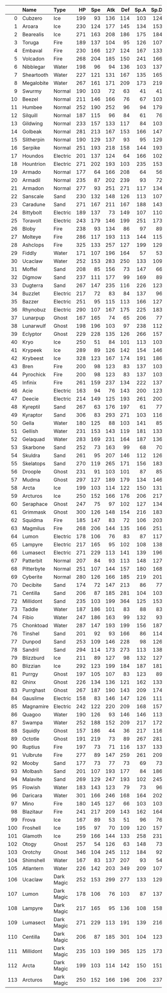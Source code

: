 |     | Name       | Type       |   HP |   Spe |   Atk |   Def |   Sp.A |   Sp.D |   SP |   BST |   eBST |
|----:|:-----------|:-----------|-----:|------:|------:|------:|-------:|-------:|-----:|------:|-------:|
|   0 | Cubzero    | Ice        |  199 |    93 |   136 |   114 |    103 |    124 |   54 |   823 |    720 |
|   1 | Aroara     | Ice        |  230 |   124 |   177 |   145 |    134 |    153 |   54 |  1017 |    883 |
|   2 | Bearealis  | Ice        |  271 |   163 |   208 |   186 |    175 |    184 |   54 |  1241 |   1066 |
|   3 | Toruga     | Fire       |  189 |   137 |   104 |    95 |    126 |    107 |   54 |   812 |    708 |
|   4 | Embaval    | Fire       |  230 |   166 |   127 |   124 |    167 |    133 |   54 |  1001 |    874 |
|   5 | Volcadon   | Fire       |  268 |   204 |   185 |   150 |    241 |    166 |   54 |  1268 |   1083 |
|   6 | Nibblegar  | Water      |  198 |    96 |    94 |   136 |    103 |    137 |   54 |   818 |    724 |
|   7 | Sheartooth | Water      |  227 |   121 |   131 |   167 |    135 |    165 |   54 |  1000 |    869 |
|   8 | Megalobite | Water      |  267 |   161 |   171 |   209 |    173 |    219 |   54 |  1254 |   1083 |
|   9 | Swurmy     | Normal     |  190 |   103 |    72 |    63 |     41 |     41 |   54 |   564 |    523 |
|  10 | Beezel     | Normal     |  211 |   146 |   166 |    76 |     67 |    103 |   54 |   823 |    756 |
|  11 | Humbee     | Normal     |  252 |   190 |   252 |    96 |     94 |    179 |   54 |  1117 |   1023 |
|  12 | Silquill   | Normal     |  187 |   115 |    96 |    84 |     61 |     76 |   54 |   673 |    612 |
|  13 | Gildwing   | Normal     |  233 |   157 |   133 |   117 |     84 |    103 |   54 |   881 |    797 |
|  14 | Golbeak    | Normal     |  281 |   213 |   167 |   153 |    166 |    147 |   54 |  1181 |   1015 |
|  15 | Slitherpin | Normal     |  190 |   129 |   137 |    93 |     95 |    129 |   54 |   827 |    732 |
|  16 | Serpike    | Normal     |  251 |   193 |   218 |   158 |    144 |    193 |   54 |  1211 |   1067 |
|  17 | Houndos    | Electric   |  201 |   137 |   124 |    64 |    166 |    102 |   54 |   848 |    724 |
|  18 | Hountrion  | Electric   |  271 |   202 |   193 |   103 |    235 |    153 |   54 |  1211 |   1018 |
|  19 | Armado     | Normal     |  177 |    64 |   166 |   208 |     64 |     56 |   54 |   789 |    725 |
|  20 | Armadil    | Normal     |  235 |    87 |   202 |   239 |     93 |     72 |   54 |   982 |    889 |
|  21 | Armadon    | Normal     |  277 |    93 |   251 |   271 |    117 |    134 |   54 |  1197 |   1080 |
|  22 | Sanscale   | Sand       |  230 |   132 |   148 |   126 |    113 |    107 |   54 |   910 |    797 |
|  23 | Caradune   | Sand       |  271 |   167 |   211 |   167 |    188 |    143 |   54 |  1201 |   1013 |
|  24 | Bittybolt  | Electric   |  189 |   137 |    73 |   149 |    107 |    110 |   54 |   819 |    746 |
|  25 | Toravolt   | Electric   |  243 |   179 |   146 |   199 |    251 |    173 |   54 |  1245 |   1099 |
|  26 | Bloby      | Fire       |  238 |    93 |   134 |    86 |     97 |     89 |   54 |   791 |    694 |
|  27 | Molteye    | Fire       |  286 |   117 |   193 |   113 |    144 |    115 |   54 |  1022 |    878 |
|  28 | Ashclops   | Fire       |  325 |   133 |   257 |   127 |    199 |    129 |   54 |  1224 |   1025 |
|  29 | Fiddly     | Water      |  171 |   107 |   196 |   164 |     57 |     53 |   54 |   802 |    745 |
|  30 | Ucaclaw    | Water      |  252 |   153 |   283 |   250 |    133 |    109 |   54 |  1234 |   1101 |
|  31 | Moffel     | Sand       |  208 |    85 |   156 |    73 |    147 |     66 |   54 |   789 |    642 |
|  32 | Digmow     | Sand       |  237 |   111 |   177 |    99 |    169 |     89 |   54 |   936 |    767 |
|  33 | Dugterra   | Sand       |  267 |   147 |   235 |   116 |    226 |    123 |   54 |  1168 |    942 |
|  34 | Buzzlet    | Electric   |  217 |    72 |    83 |    84 |    137 |     96 |   54 |   743 |    660 |
|  35 | Bazzer     | Electric   |  251 |    95 |   115 |   113 |    166 |    127 |   54 |   921 |    806 |
|  36 | Rhynobuz   | Electric   |  290 |   107 |   167 |   175 |    225 |    183 |   54 |  1201 |   1034 |
|  37 | Lunarpup   | Ghost      |  167 |   165 |    74 |    65 |    206 |     77 |   54 |   808 |    734 |
|  38 | Lunarwulf  | Ghost      |  198 |   196 |   103 |    97 |    238 |    112 |   54 |   998 |    895 |
|  39 | Eclyptor   | Ghost      |  229 |   228 |   135 |   126 |    266 |    157 |   54 |  1195 |   1060 |
|  40 | Kryo       | Ice        |  250 |    51 |    84 |   101 |    113 |    103 |   54 |   756 |    672 |
|  41 | Krypeek    | Ice        |  289 |    89 |   126 |   142 |    154 |    146 |   54 |  1000 |    874 |
|  42 | Krybeest   | Ice        |  328 |   123 |   167 |   174 |    191 |    186 |   54 |  1223 |   1056 |
|  43 | Bren       | Fire       |  200 |    98 |   123 |    83 |    137 |    103 |   54 |   798 |    675 |
|  44 | Pyrochick  | Fire       |  200 |    98 |   123 |    83 |    137 |    103 |   54 |   798 |    675 |
|  45 | Infinix    | Fire       |  261 |   159 |   237 |   134 |    222 |    137 |   54 |  1204 |    982 |
|  46 | Acie       | Electric   |  163 |    94 |    76 |   143 |    200 |    123 |   54 |   853 |    777 |
|  47 | Deecie     | Electric   |  214 |   149 |   125 |   193 |    261 |    200 |   54 |  1196 |   1071 |
|  48 | Kyreptil   | Sand       |  267 |    63 |   176 |   197 |     61 |     77 |   54 |   895 |    834 |
|  49 | Kyraptor   | Sand       |  306 |    83 |   293 |   271 |    103 |    116 |   54 |  1226 |   1123 |
|  50 | Gella      | Water      |  180 |   125 |    88 |   103 |    141 |     85 |   54 |   776 |    688 |
|  51 | Gellish    | Water      |  231 |   153 |   143 |   119 |    181 |    133 |   54 |  1014 |    871 |
|  52 | Gelaquad   | Water      |  283 |   169 |   231 |   164 |    187 |    136 |   54 |  1224 |   1037 |
|  53 | Skarbone   | Sand       |  252 |    73 |   163 |    99 |     68 |     70 |   54 |   779 |    711 |
|  54 | Skuldra    | Sand       |  261 |    95 |   207 |   146 |    112 |    126 |   54 |  1001 |    889 |
|  55 | Skelatops  | Sand       |  270 |   119 |   265 |   171 |    156 |    183 |   54 |  1218 |   1062 |
|  56 | Droople    | Ghost      |  231 |    91 |   103 |   101 |     87 |     85 |   54 |   752 |    665 |
|  57 | Mudma      | Ghost      |  297 |   127 |   189 |   179 |    134 |    146 |   54 |  1126 |    992 |
|  58 | Arcta      | Ice        |  199 |   103 |   114 |   122 |    150 |    131 |   54 |   873 |    759 |
|  59 | Arcturos   | Ice        |  250 |   152 |   166 |   176 |    206 |    217 |   54 |  1221 |   1055 |
|  60 | Seraphace  | Ghost      |  247 |    75 |    97 |   102 |    127 |    134 |   54 |   836 |    739 |
|  61 | Grimmask   | Ghost      |  300 |   126 |   148 |   154 |    216 |    183 |   54 |  1181 |   1033 |
|  62 | Squidma    | Fire       |  185 |   147 |    83 |    72 |    106 |    203 |   54 |   850 |    767 |
|  63 | Magmilus   | Fire       |  268 |   206 |   144 |   135 |    166 |    251 |   54 |  1224 |   1080 |
|  64 | Lumon      | Electric   |  178 |   106 |    76 |    83 |     87 |    117 |   54 |   701 |    625 |
|  65 | Lampyre    | Electric   |  217 |   165 |    95 |   102 |    108 |    138 |   54 |   879 |    784 |
|  66 | Lumasect   | Electric   |  271 |   229 |   113 |   141 |    139 |    196 |   54 |  1143 |   1030 |
|  67 | Patterbit  | Normal     |  207 |    84 |    93 |   113 |    148 |    127 |   54 |   826 |    733 |
|  68 | Pitterbyte | Normal     |  251 |   107 |   144 |   157 |    180 |    168 |   54 |  1061 |    917 |
|  69 | Cyberite   | Normal     |  280 |   126 |   166 |   185 |    219 |    201 |   54 |  1231 |   1065 |
|  70 | Decibite   | Sand       |  174 |    72 |   147 |   213 |     86 |     77 |   54 |   823 |    737 |
|  71 | Centilla   | Sand       |  206 |    87 |   185 |   281 |    104 |    103 |   54 |  1020 |    916 |
|  72 | Millidont  | Sand       |  235 |   103 |   199 |   364 |    125 |    153 |   54 |  1233 |   1108 |
|  73 | Taddle     | Water      |  187 |   186 |   101 |    83 |     88 |     83 |   54 |   782 |    694 |
|  74 | Fibio      | Water      |  247 |   186 |   163 |    99 |    132 |     93 |   54 |   974 |    842 |
|  75 | Chonktoad  | Water      |  287 |   147 |   193 |   199 |    156 |    187 |   54 |  1223 |   1067 |
|  76 | Tinshel    | Sand       |  201 |    92 |    93 |   166 |     86 |    114 |   54 |   806 |    720 |
|  77 | Dunpod     | Sand       |  253 |   109 |   146 |   228 |     98 |    126 |   54 |  1014 |    916 |
|  78 | Sandril    | Sand       |  294 |   114 |   173 |   273 |    113 |    138 |   54 |  1159 |   1046 |
|  79 | Blizzburd  | Ice        |  211 |    89 |   127 |    98 |    132 |    127 |   54 |   838 |    711 |
|  80 | Blizzian   | Ice        |  292 |   123 |   199 |   184 |    187 |    181 |   54 |  1220 |   1033 |
|  81 | Purrgy     | Ghost      |  197 |   105 |   107 |    83 |    123 |     89 |   54 |   758 |    651 |
|  82 | Ghinx      | Ghost      |  226 |   134 |   136 |   121 |    162 |    133 |   54 |   966 |    830 |
|  83 | Purrghast  | Ghost      |  267 |   187 |   190 |   143 |    209 |    174 |   54 |  1224 |   1034 |
|  84 | Gauslime   | Electric   |  158 |    83 |   146 |   147 |    126 |    111 |   54 |   825 |    699 |
|  85 | Magnamire  | Electric   |  242 |   122 |   220 |   209 |    168 |    157 |   54 |  1172 |   1004 |
|  86 | Quagoo     | Water      |  190 |   126 |    93 |   146 |    146 |    113 |   54 |   868 |    775 |
|  87 | Swampa     | Water      |  252 |   188 |   152 |   209 |    217 |    172 |   54 |  1244 |   1092 |
|  88 | Squidly    | Ghost      |  157 |   186 |    44 |    36 |    217 |    116 |   54 |   810 |    766 |
|  89 | Octotle    | Ghost      |  191 |   219 |    73 |    89 |    267 |    281 |   54 |  1174 |   1101 |
|  90 | Ruptius    | Fire       |  197 |    73 |    71 |   116 |    137 |    133 |   54 |   781 |    710 |
|  91 | Vulbrute   | Fire       |  277 |    89 |   147 |   259 |    261 |    209 |   54 |  1296 |   1149 |
|  92 | Mooby      | Sand       |  177 |    73 |    77 |    73 |     69 |     73 |   54 |   596 |    527 |
|  93 | Molbash    | Sand       |  201 |   107 |   193 |   177 |     84 |    186 |   54 |  1002 |    918 |
|  94 | Malavite   | Sand       |  269 |   129 |   247 |   193 |    102 |    245 |   54 |  1239 |   1137 |
|  95 | Flowish    | Water      |  183 |   143 |   123 |    79 |     73 |     96 |   54 |   751 |    678 |
|  96 | Daricara   | Water      |  301 |   166 |   246 |   168 |    164 |    202 |   54 |  1301 |   1137 |
|  97 | Mino       | Fire       |  180 |   145 |   127 |    66 |    103 |    103 |   54 |   778 |    675 |
|  98 | Blazitaur  | Fire       |  241 |   217 |   209 |   143 |    162 |    164 |   54 |  1190 |   1028 |
|  99 | Frova      | Ice        |  167 |    89 |    53 |    51 |     96 |     76 |   54 |   586 |    533 |
| 100 | Froshell   | Ice        |  195 |    97 |    70 |   109 |    120 |    157 |   54 |   802 |    732 |
| 101 | Glamoth    | Ice        |  259 |   166 |   144 |   133 |    258 |    231 |   54 |  1245 |   1101 |
| 102 | Otogy      | Ghost      |  257 |    54 |   126 |    63 |    148 |     73 |   54 |   775 |    649 |
| 103 | Orotchy    | Ghost      |  346 |   104 |   245 |   112 |    184 |     92 |   54 |  1137 |    953 |
| 104 | Shimshell  | Water      |  167 |    83 |   137 |   207 |     93 |     54 |   54 |   795 |    702 |
| 105 | Atlantern  | Water      |  226 |   142 |   203 |   349 |    209 |    107 |   54 |  1290 |   1087 |
| 106 | Ucaclaw    | Dark Magic |  252 |   153 |   299 |   277 |    133 |    129 |   54 |  1297 |   1164 |
| 107 | Lumon      | Dark Magic |  178 |   106 |    76 |   103 |     87 |    137 |   54 |   741 |    665 |
| 108 | Lampyre    | Dark Magic |  217 |   165 |    95 |   136 |    108 |    158 |   54 |   933 |    838 |
| 109 | Lumasect   | Dark Magic |  271 |   229 |   113 |   191 |    139 |    216 |   54 |  1213 |   1100 |
| 110 | Centilla   | Dark Magic |  206 |    87 |   185 |   301 |    104 |    123 |   54 |  1060 |    956 |
| 111 | Millidont  | Dark Magic |  235 |   103 |   199 |   365 |    125 |    173 |   54 |  1254 |   1129 |
| 112 | Arcta      | Dark Magic |  199 |   103 |   114 |   142 |    150 |    151 |   54 |   913 |    799 |
| 113 | Arcturos   | Dark Magic |  250 |   152 |   166 |   196 |    206 |    237 |   54 |  1261 |   1095 |
